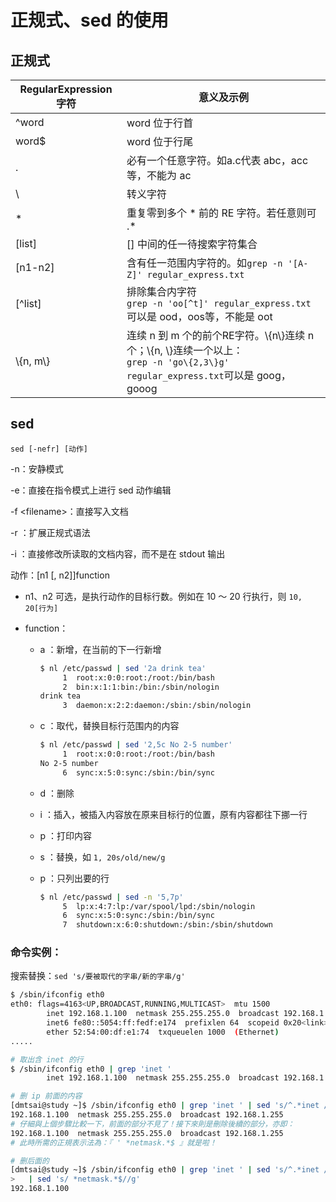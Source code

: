 # 正规式、sed 的使用

## 正规式

| RegularExpression 字符 | 意义及示例                                                   |
| ---------------------- | ------------------------------------------------------------ |
| ^word                  | word 位于行首                                                |
| word$                  | word 位于行尾                                                |
| .                      | 必有一个任意字符。如a.c代表 abc，acc 等，不能为 ac           |
| \                      | 转义字符                                                     |
| *                      | 重复零到多个 \* 前的 RE 字符。若任意则可 .\*                 |
| [list]                 | [] 中间的任一待搜索字符集合                                  |
| [n1-n2]                | 含有任一范围内字符的。如`grep -n '[A-Z]' regular_express.txt` |
| [^list]                | 排除集合内字符  <br />`grep -n 'oo[^t]' regular_express.txt`可以是 ood，oos等，不能是 oot |
| \\{n, m\\}             | 连续 n 到 m 个的前个RE字符。\\{n\\}连续 n 个；\\{n, \\}连续一个以上：<br />`grep -n 'go\{2,3\}g' regular_express.txt`可以是 goog，gooog |



## sed

```
sed [-nefr] [动作]
```

-n：安静模式

-e：直接在指令模式上进行 sed 动作编辑

-f \<filename>：直接写入文档

-r ：扩展正规式语法

-i ：直接修改所读取的文档内容，而不是在 stdout 输出

动作：[n1 [, n2]]function

- n1、n2 可选，是执行动作的目标行数。例如在 10 ～ 20 行执行，则 `10, 20[行为]`

- function：

  - a ：新增，在当前的下一行新增

    ```bash
    $ nl /etc/passwd | sed '2a drink tea'
         1  root:x:0:0:root:/root:/bin/bash
         2  bin:x:1:1:bin:/bin:/sbin/nologin
    drink tea
         3  daemon:x:2:2:daemon:/sbin:/sbin/nologin
    ```

  - c ：取代，替换目标行范围内的内容

    ```bash
    $ nl /etc/passwd | sed '2,5c No 2-5 number'
         1  root:x:0:0:root:/root:/bin/bash
    No 2-5 number
         6  sync:x:5:0:sync:/sbin:/bin/sync
    ```

  - d ：删除

  - i ：插入，被插入内容放在原来目标行的位置，原有内容都往下挪一行

  - p ：打印内容

  - s ：替换，如 `1, 20s/old/new/g`

  - p ：只列出要的行

    ```bash
    $ nl /etc/passwd | sed -n '5,7p'
         5  lp:x:4:7:lp:/var/spool/lpd:/sbin/nologin
         6  sync:x:5:0:sync:/sbin:/bin/sync
         7  shutdown:x:6:0:shutdown:/sbin:/sbin/shutdown
    ```

    



### 命令实例：

搜索替换：`sed 's/要被取代的字串/新的字串/g'`

```bash
$ /sbin/ifconfig eth0
eth0: flags=4163<UP,BROADCAST,RUNNING,MULTICAST>  mtu 1500
        inet 192.168.1.100  netmask 255.255.255.0  broadcast 192.168.1.255
        inet6 fe80::5054:ff:fedf:e174  prefixlen 64  scopeid 0x20<link>
        ether 52:54:00:df:e1:74  txqueuelen 1000  (Ethernet)
.....

# 取出含 inet 的行
$ /sbin/ifconfig eth0 | grep 'inet '
        inet 192.168.1.100  netmask 255.255.255.0  broadcast 192.168.1.255

# 删 ip 前面的内容
[dmtsai@study ~]$ /sbin/ifconfig eth0 | grep 'inet ' | sed 's/^.*inet //g'
192.168.1.100  netmask 255.255.255.0  broadcast 192.168.1.255
# 仔細與上個步驟比較一下，前面的部分不見了！接下來則是刪除後續的部分，亦即：
192.168.1.100  netmask 255.255.255.0  broadcast 192.168.1.255
# 此時所需的正規表示法為：『 ' *netmask.*$ 』就是啦！

# 删后面的
[dmtsai@study ~]$ /sbin/ifconfig eth0 | grep 'inet ' | sed 's/^.*inet //g' \
>   | sed 's/ *netmask.*$//g'
192.168.1.100
```

